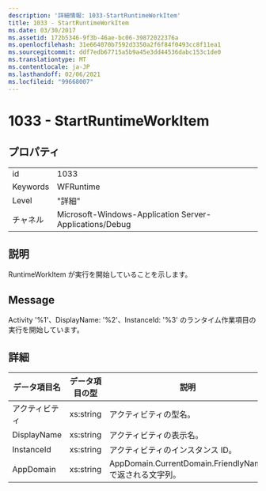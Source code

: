```yaml
---
description: '詳細情報: 1033-StartRuntimeWorkItem'
title: 1033 - StartRuntimeWorkItem
ms.date: 03/30/2017
ms.assetid: 172b5346-9f3b-46ae-bc06-39872022376a
ms.openlocfilehash: 31e664070b7592d3350a2f6f84f0493cc8f11ea1
ms.sourcegitcommit: ddf7edb67715a5b9a45e3dd44536dabc153c1de0
ms.translationtype: MT
ms.contentlocale: ja-JP
ms.lasthandoff: 02/06/2021
ms.locfileid: "99668007"
---
```

# <a name="1033---startruntimeworkitem"></a>1033 - StartRuntimeWorkItem

## <a name="properties"></a>プロパティ  
  
|||  
|-|-|  
|id|1033|  
|Keywords|WFRuntime|  
|Level|"詳細"|  
|チャネル|Microsoft-Windows-Application Server-Applications/Debug|  
  
## <a name="description"></a>説明  

 RuntimeWorkItem が実行を開始していることを示します。  
  
## <a name="message"></a>Message  

 Activity '%1'、DisplayName: '%2'、InstanceId: '%3' のランタイム作業項目の実行を開始しています。  
  
## <a name="details"></a>詳細  
  
|データ項目名|データ項目の型|説明|  
|--------------------|--------------------|-----------------|  
|アクティビティ|xs:string|アクティビティの型名。|  
|DisplayName|xs:string|アクティビティの表示名。|  
|InstanceId|xs:string|アクティビティのインスタンス ID。|  
|AppDomain|xs:string|AppDomain.CurrentDomain.FriendlyName で返される文字列。|
